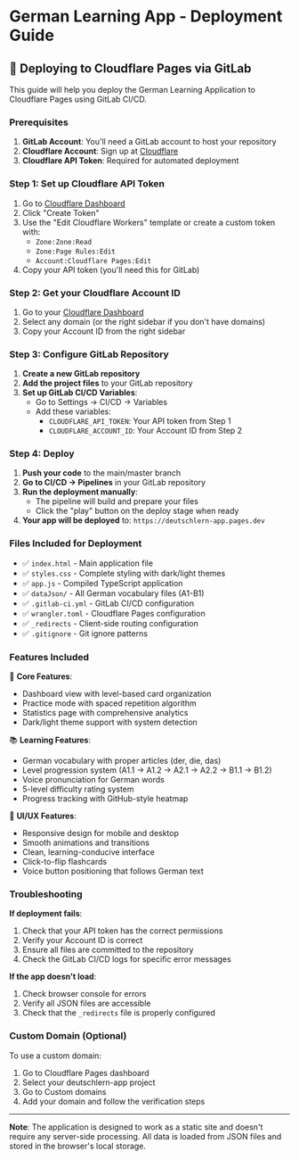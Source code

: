 # German Learning App - Deployment Guide

## 🚀 Deploying to Cloudflare Pages via GitLab

This guide will help you deploy the German Learning Application to Cloudflare Pages using GitLab CI/CD.

### Prerequisites

1. **GitLab Account**: You'll need a GitLab account to host your repository
2. **Cloudflare Account**: Sign up at [Cloudflare](https://cloudflare.com)
3. **Cloudflare API Token**: Required for automated deployment

### Step 1: Set up Cloudflare API Token

1. Go to [Cloudflare Dashboard](https://dash.cloudflare.com/profile/api-tokens)
2. Click "Create Token"
3. Use the "Edit Cloudflare Workers" template or create a custom token with:
   - `Zone:Zone:Read`
   - `Zone:Page Rules:Edit`
   - `Account:Cloudflare Pages:Edit`
4. Copy your API token (you'll need this for GitLab)

### Step 2: Get your Cloudflare Account ID

1. Go to your [Cloudflare Dashboard](https://dash.cloudflare.com)
2. Select any domain (or the right sidebar if you don't have domains)
3. Copy your Account ID from the right sidebar

### Step 3: Configure GitLab Repository

1. **Create a new GitLab repository**
2. **Add the project files** to your GitLab repository
3. **Set up GitLab CI/CD Variables**:
   - Go to Settings → CI/CD → Variables
   - Add these variables:
     - `CLOUDFLARE_API_TOKEN`: Your API token from Step 1
     - `CLOUDFLARE_ACCOUNT_ID`: Your Account ID from Step 2

### Step 4: Deploy

1. **Push your code** to the main/master branch
2. **Go to CI/CD → Pipelines** in your GitLab repository
3. **Run the deployment manually**:
   - The pipeline will build and prepare your files
   - Click the "play" button on the deploy stage when ready
4. **Your app will be deployed** to: `https://deutschlern-app.pages.dev`

### Files Included for Deployment

- ✅ `index.html` - Main application file
- ✅ `styles.css` - Complete styling with dark/light themes
- ✅ `app.js` - Compiled TypeScript application
- ✅ `dataJson/` - All German vocabulary files (A1-B1)
- ✅ `.gitlab-ci.yml` - GitLab CI/CD configuration
- ✅ `wrangler.toml` - Cloudflare Pages configuration
- ✅ `_redirects` - Client-side routing configuration
- ✅ `.gitignore` - Git ignore patterns

### Features Included

🎯 **Core Features**:
- Dashboard view with level-based card organization
- Practice mode with spaced repetition algorithm
- Statistics page with comprehensive analytics
- Dark/light theme support with system detection

📚 **Learning Features**:
- German vocabulary with proper articles (der, die, das)
- Level progression system (A1.1 → A1.2 → A2.1 → A2.2 → B1.1 → B1.2)
- Voice pronunciation for German words
- 5-level difficulty rating system
- Progress tracking with GitHub-style heatmap

🎨 **UI/UX Features**:
- Responsive design for mobile and desktop
- Smooth animations and transitions
- Clean, learning-conducive interface
- Click-to-flip flashcards
- Voice button positioning that follows German text

### Troubleshooting

**If deployment fails**:
1. Check that your API token has the correct permissions
2. Verify your Account ID is correct
3. Ensure all files are committed to the repository
4. Check the GitLab CI/CD logs for specific error messages

**If the app doesn't load**:
1. Check browser console for errors
2. Verify all JSON files are accessible
3. Check that the `_redirects` file is properly configured

### Custom Domain (Optional)

To use a custom domain:
1. Go to Cloudflare Pages dashboard
2. Select your deutschlern-app project
3. Go to Custom domains
4. Add your domain and follow the verification steps

---

**Note**: The application is designed to work as a static site and doesn't require any server-side processing. All data is loaded from JSON files and stored in the browser's local storage.